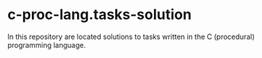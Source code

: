 # c-proc-lang.tasks-solution
In this repository are located solutions to tasks written in the C (procedural) programming language.
